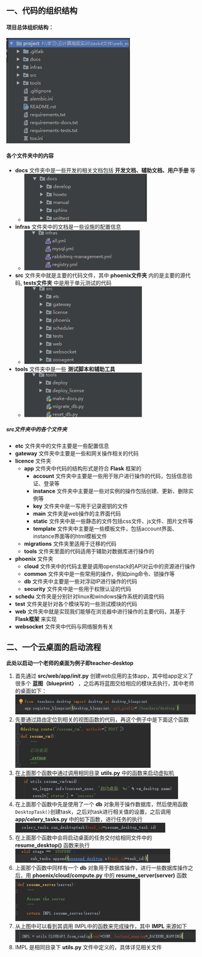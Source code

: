## 一、代码的组织结构
#### 项目总体组织结构：    
![](images/projectCatalog.png)

#### 各个文件夹中的内容
- **docs** 文件夹中是一些开发的相关文档包括 **开发文档、辅助文档、用户手册** 等
	- ![](images/docs.png)
- **infras** 文件夹中的文档是一些设施的配置信息
	- ![](images/infras.png)
- **src** 文件夹中就是主要的代码文件，其中 **phoenix文件夹** 内的是主要的源代码, **tests文件夹** 中是用于单元测试的代码
	- ![](images/src.png)
- **tools** 文件夹中是一些 **测试脚本和辅助工具** 
	- ![](images/tools.png)
##### src文件夹中的各个文件夹
- **etc** 文件夹中的文件主要是一些配置信息
- **gateway** 文件夹中主要是一些和网关操作相关的代码
- **licence** 文件夹
	- **app** 文件夹中代码的结构形式是符合 **Flask** 框架的
		- **account** 文件夹中主要是一些用于账户进行操作的代码，包括信息验证、登录等
		- **instance** 文件夹中主要是一些对实例的操作包括创建、更新、删除实例等
		- **key** 文件夹中是一写用于记录密钥的文件
		- **main** 文件夹是web操作的主界面代码
		- **static** 文件夹中是一些静态的文件包括css文件、js文件、图片文件等
		- **template** 文件夹中主要是一些模板文件，包括account界面、instance界面等的html模板文件
	- **migrations** 文件夹里适用于迁移的代码
	- **tools** 文件夹里面的代码适用于辅助对数据库进行操作的
- **phoenix** 文件夹
	- **cloud** 文件夹中的代码主要是调用openstack的API对云中的资源进行操作
	- **common** 文件夹中是一些常用的操作，例如ping命令、锁操作等
	- **db** 文件夹中主要是一些对浮动IP进行操作的代码
	- **security** 文件夹中是一些用于权限认证的代码
- **schedu** 文件夹是分别针对linux和windows操作系统的调度代码
- **test** 文件夹是针对各个模块写的一些测试模块的代码
- **web** 文件夹中就是实现我们能够在浏览器中进行操作的主要代码，其基于 **Flask框架** 来实现
- **websocket** 文件夹中代码与网络服务有关



## 二、一个云桌面的启动流程
**此处以启动一个老师的桌面为例子即teacher-desktop**  
1. 首先通过 **src/web/app/_init_.py** 创建web应用的主体app，其中给app定义了很多个 **蓝图（blueprint）** ，之后再将蓝图交给相应的模块去执行，其中老师的桌面如下：
	![](images/teacher-desktop.png)  
2. 先要通过路由定位到相关的视图函数的代码，再这个例子中是下面这个函数
	![](images/resume_vm.png)  
3. 在上面那个函数中通过调用相同目录 **utils.py** 中的函数来启动虚拟机
	![](images/resume_vm02.png)  
4. 在上面那个函数中先是使用了一个 **db** 对象用于操作数据库，然后使用函数 `DesktopTask()`创建task，之后对task进行相关值的设置，之后调用 **app/celery_tasks.py** 中的如下函数，进行任务的执行  
	![](images/task.png)  
5. 在上面那个函数中会将启动桌面的任务交付给相同文件中的 **resume_desktop()** 函数来执行
	![](images/resume_desktop.png)  
6. 上面那个函数中同样有一个 **db** 对象用于数据库操作，进行一些数据库操作之后，用 **phoenix/cloud/compute.py** 中的  **resume_server(server)** 函数  
	![](images/compute.png)  
7. 从上图中可以看到其调用 IMPL中的函数来完成操作，其中 **IMPL** 来源如下    
	![](images/IMPL.png)   
8. IMPL 是相同目录下 **utils.py** 文件中定义的，具体详见相关文件
